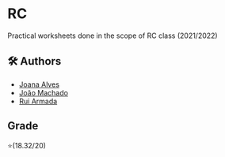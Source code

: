 # RC
Practical worksheets done in the scope of RC class (2021/2022)

## 🛠 Authors
* [Joana Alves](https://github.com/marshaia)
* [João Machado](https://github.com/pinetreeaxe)
* [Rui Armada](https://github.com/RuiArmada)

## Grade

⭐(18.32/20)
